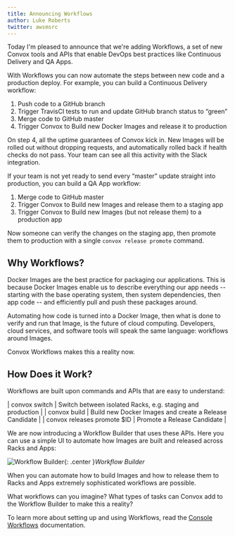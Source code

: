 ```yaml
---
title: Announcing Workflows
author: Luke Roberts
twitter: awsmsrc
---
```


Today I'm pleased to announce that we're adding Workflows, a set of new Convox tools and APIs that enable DevOps best practices like Continuous Delivery and QA Apps.

With Workflows you can now automate the steps between new code and a production deploy. For example, you can build a Continuous Delivery workflow:

1. Push code to a GitHub branch
2. Trigger TravisCI tests to run and update GitHub branch status to “green”
3. Merge code to GitHub master
4. Trigger Convox to Build new Docker Images and release it to production

<!--more-->

On step 4, all the uptime guarantees of Convox kick in. New Images will be rolled out without dropping requests, and automatically rolled back if health checks do not pass. Your team can see all this activity with the Slack integration.

If your team is not yet ready to send every “master” update straight into production, you can build a QA App workflow:

1. Merge code to GitHub master
2. Trigger Convox to Build new Images and release them to a staging app
3. Trigger Convox to Build new Images (but not release them) to a production app

Now someone can verify the changes on the staging app, then promote them to production with a single `convox release promote` command.

## Why Workflows?

Docker Images are the best practice for packaging our applications. This is because Docker Images enable us to describe everything our app needs -- starting with the base operating system, then system dependencies, then app code -- and efficiently pull and push these packages around.

Automating how code is turned into a Docker Image, then what is done to verify and run that Image, is the future of cloud computing. Developers, cloud services, and software tools will speak the same language: workflows around Images.

Convox Workflows makes this a reality now.

## How Does it Work?

Workflows are built upon commands and APIs that are easy to understand:

| convox switch               | Switch between isolated Racks, e.g. staging and production |
| convox build                | Build new Docker Images and create a Release Candidate     |
| convox releases promote $ID | Promote a Release Candidate                                |

We are now introducing a Workflow Builder that uses these APIs. Here you can use a simple UI to automate how Images are built and released across Racks and Apps:

![Workflow Builder](/images/blog/workflow-builder.png){: .center }*Workflow Builder*

When you can automate how to build Images and how to release them to Racks and Apps extremely sophisticated workflows are possible.

What workflows can you imagine? What types of tasks can Convox add to the Workflow Builder to make this a reality?

To learn more about setting up and using Workflows, read the [Console Workflows](https://convox.com/docs/workflows/) documentation.
